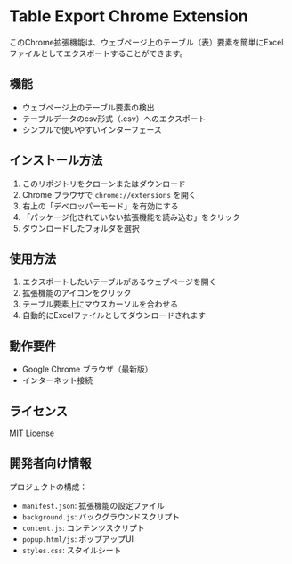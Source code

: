 # Table Export Chrome Extension

このChrome拡張機能は、ウェブページ上のテーブル（表）要素を簡単にExcelファイルとしてエクスポートすることができます。

## 機能
- ウェブページ上のテーブル要素の検出
- テーブルデータのcsv形式（.csv）へのエクスポート
- シンプルで使いやすいインターフェース

## インストール方法
1. このリポジトリをクローンまたはダウンロード
2. Chrome ブラウザで `chrome://extensions` を開く
3. 右上の「デベロッパーモード」を有効にする
4. 「パッケージ化されていない拡張機能を読み込む」をクリック
5. ダウンロードしたフォルダを選択

## 使用方法
1. エクスポートしたいテーブルがあるウェブページを開く
2. 拡張機能のアイコンをクリック
3. テーブル要素上にマウスカーソルを合わせる
4. 自動的にExcelファイルとしてダウンロードされます

## 動作要件
- Google Chrome ブラウザ（最新版）
- インターネット接続

## ライセンス
MIT License

## 開発者向け情報
プロジェクトの構成：
- `manifest.json`: 拡張機能の設定ファイル
- `background.js`: バックグラウンドスクリプト
- `content.js`: コンテンツスクリプト
- `popup.html/js`: ポップアップUI
- `styles.css`: スタイルシート 
